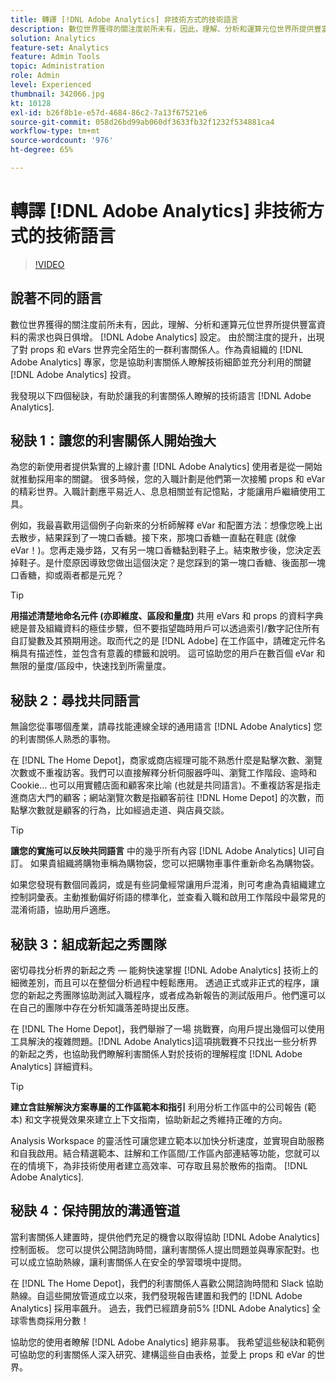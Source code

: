 ```yaml
---
title: 轉譯 [!DNL Adobe Analytics] 非技術方式的技術語言
description: 數位世界獲得的關注度前所未有，因此，理解、分析和運算元位世界所提供豐富資料的需求也與日俱增。 [!DNL Adobe Analytics] 設定。 由於關注度的提升，出現了對 props 和 eVars 世界完全陌生的一群利害關係人。作為貴組織的 [!DNL Adobe Analytics] 專家，您是協助利害關係人瞭解技術細節並充分利用的關鍵 [!DNL Adobe Analytics] 投資。
solution: Analytics
feature-set: Analytics
feature: Admin Tools
topic: Administration
role: Admin
level: Experienced
thumbnail: 342066.jpg
kt: 10128
exl-id: b26f8b1e-e57d-4684-86c2-7a13f67521e6
source-git-commit: 058d26bd99ab060df3633fb32f1232f534881ca4
workflow-type: tm+mt
source-wordcount: '976'
ht-degree: 65%

---
```


# 轉譯 [!DNL Adobe Analytics] 非技術方式的技術語言

>[!VIDEO](https://video.tv.adobe.com/v/342066/?quality=12&learn=on)

## 說著不同的語言

數位世界獲得的關注度前所未有，因此，理解、分析和運算元位世界所提供豐富資料的需求也與日俱增。 [!DNL Adobe Analytics] 設定。 由於關注度的提升，出現了對 props 和 eVars 世界完全陌生的一群利害關係人。作為貴組織的 [!DNL Adobe Analytics] 專家，您是協助利害關係人瞭解技術細節並充分利用的關鍵 [!DNL Adobe Analytics] 投資。

我發現以下四個秘訣，有助於讓我的利害關係人瞭解的技術語言 [!DNL Adobe Analytics].

## 秘訣 1：讓您的利害關係人開始強大

為您的新使用者提供紮實的上線計畫 [!DNL Adobe Analytics] 使用者是從一開始就推動採用率的關鍵。 很多時候，您的入職計劃是他們第一次接觸 props 和 eVar 的精彩世界。入職計劃應平易近人、息息相關並有記憶點，才能讓用戶繼續使用工具。

例如，我最喜歡用這個例子向新來的分析師解釋 eVar 和配置方法：想像您晚上出去散步，結果踩到了一塊口香糖。接下來，那塊口香糖一直黏在鞋底 (就像 eVar！)。您再走幾步路，又有另一塊口香糖黏到鞋子上。結束散步後，您決定丟掉鞋子。是什麼原因導致您做出這個決定？是您踩到的第一塊口香糖、後面那一塊口香糖，抑或兩者都是元兇？

>[!TIP]
>
>**用描述清楚地命名元件 (亦即維度、區段和量度)**
>共用 eVars 和 props 的資料字典總是普及組織資料的極佳步驟，但不要指望臨時用戶可以透過索引/數字記住所有自訂變數及其預期用途。取而代之的是 [!DNL Adobe] 在工作區中，請確定元件名稱具有描述性，並包含有意義的標籤和說明。 這可協助您的用戶在數百個 eVar 和無限的量度/區段中，快速找到所需量度。

## 秘訣 2：尋找共同語言

無論您從事哪個產業，請尋找能連線全球的通用語言 [!DNL Adobe Analytics] 您的利害關係人熟悉的事物。

在 [!DNL The Home Depot]，商家或商店經理可能不熟悉什麼是點擊次數、瀏覽次數或不重複訪客。我們可以直接解釋分析伺服器呼叫、瀏覽工作階段、逾時和 Cookie... 也可以用實體店面和顧客來比喻 (也就是共同語言)。不重複訪客是指走進商店大門的顧客；網站瀏覽次數是指顧客前往 [!DNL Home Depot] 的次數，而點擊次數就是顧客的行為，比如經過走道、與店員交談。

>[!TIP]
>
>**讓您的實施可以反映共同語言**
>中的幾乎所有內容 [!DNL Adobe Analytics] UI可自訂。 如果貴組織將購物車稱為購物袋，您可以把購物車事件重新命名為購物袋。
>
>如果您發現有數個同義詞，或是有些詞彙經常讓用戶混淆，則可考慮為貴組織建立控制詞彙表。主動推動偏好術語的標準化，並查看入職和啟用工作階段中最常見的混淆術語，協助用戶適應。

## 秘訣 3：組成新起之秀團隊

密切尋找分析界的新起之秀 — 能夠快速掌握 [!DNL Adobe Analytics] 技術上的細微差別，而且可以在整個分析過程中輕鬆應用。 透過正式或非正式的程序，讓您的新起之秀團隊協助測試入職程序，或者成為新報告的測試版用戶。他們還可以在自己的團隊中存在分析知識落差時提出反應。

在 [!DNL The Home Depot]，我們舉辦了一場 挑戰賽，向用戶提出幾個可以使用工具解決的複雜問題。[!DNL Adobe Analytics]這項挑戰賽不只找出一些分析界的新起之秀，也協助我們瞭解利害關係人對於技術的理解程度 [!DNL Adobe Analytics] 詳細資料。

>[!TIP]
>
>**建立含註解解決方案專屬的工作區範本和指引**
>利用分析工作區中的公司報告 (範本) 和文字視覺效果來建立上下文指南，協助新起之秀維持正確的方向。
>
>Analysis Workspace 的靈活性可讓您建立範本以加快分析速度，並實現自助服務和自我啟用。結合精選範本、註解和工作區間/工作區內部連結等功能，您就可以在的情境下，為非技術使用者建立高效率、可存取且易於散佈的指南。 [!DNL Adobe Analytics].

## 秘訣 4：保持開放的溝通管道

當利害關係人建置時，提供他們充足的機會以取得協助 [!DNL Adobe Analytics] 控制面板。 您可以提供公開諮詢時間，讓利害關係人提出問題並與專家配對。也可以成立協助熱線，讓利害關係人在安全的學習環境中提問。

在 [!DNL The Home Depot]，我們的利害關係人喜歡公開諮詢時間和 Slack 協助熱線。自這些開放管道成立以來，我們發現報告建置和我們的 [!DNL Adobe Analytics] 採用率飆升。 過去，我們已經躋身前5% [!DNL Adobe Analytics] 全球零售商採用分數！

協助您的使用者瞭解 [!DNL Adobe Analytics] 絕非易事。 我希望這些秘訣和範例可協助您的利害關係人深入研究、建構這些自由表格，並愛上 props 和 eVar 的世界。
